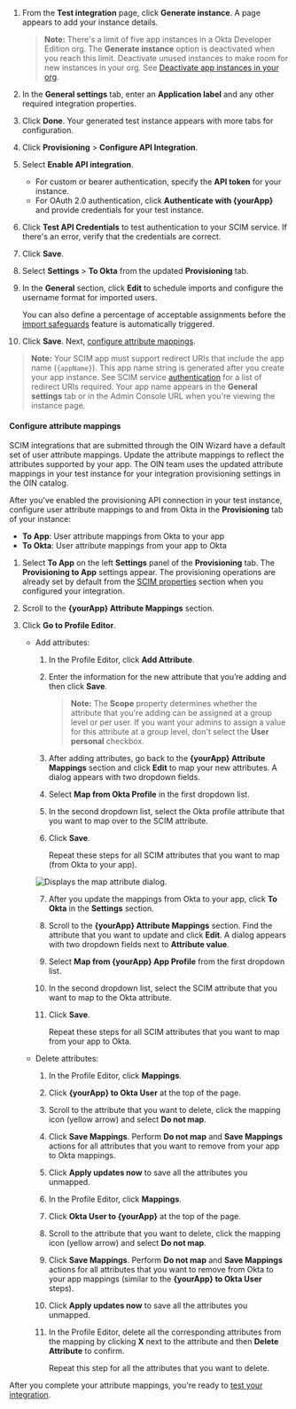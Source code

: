1. From the **Test integration** page, click **Generate instance**. A page appears to add your instance details.

    > **Note:** There's a limit of five app instances in a Okta Developer Edition org. The **Generate instance** option is deactivated when you reach this limit. Deactivate unused instances to make room for new instances in your org. See [Deactivate app instances in your org](/docs/guides/submit-oin-app/scim/main/#deactivate-an-app-instance-in-your-org).

1. In the **General settings** tab, enter an **Application label** and any other required integration properties.
1. Click **Done**. Your generated test instance appears with more tabs for configuration.
1. Click **Provisioning** > **Configure API Integration**.
1. Select **Enable API integration**.
   * For custom or bearer authentication, specify the **API token** for your instance.
   * For OAuth 2.0 authentication, click **Authenticate with {yourApp}** and provide credentials for your test instance.
1. Click **Test API Credentials** to test authentication to your SCIM service. If there's an error, verify that the credentials are correct.
1. Click **Save**.
1. Select **Settings** > **To Okta** from the updated **Provisioning** tab.
1. In the **General** section, click **Edit** to schedule imports and configure the username format for imported users.

   You can also define a percentage of acceptable assignments before the [import safeguards](https://help.okta.com/okta_help.htm?id=csh-eu-import-safeguard) feature is automatically triggered.

1. Click **Save**. Next, [configure attribute mappings](#configure-attribute-mappings).

> **Note:** Your SCIM app must support redirect URIs that include the app name (`{appName}`). This app name string is generated after you create your app instance. See SCIM service [authentication](/docs/guides/scim-provisioning-integration-prepare/main/#authentication) for a list of redirect URIs required. Your app name appears in the **General settings** tab or in the Admin Console URL when you're viewing the instance page.

#### Configure attribute mappings

SCIM integrations that are submitted through the OIN Wizard have a default set of user attribute mappings. Update the attribute mappings to reflect the attributes supported by your app. The OIN team uses the updated attribute mappings in your test instance for your integration provisioning settings in the OIN catalog.

After you've enabled the provisioning API connection in your test instance, configure user attribute mappings to and from Okta in the **Provisioning** tab of your instance:

* **To App**: User attribute mappings from Okta to your app
* **To Okta**: User attribute mappings from your app to Okta

1. Select **To App** on the left **Settings** panel of the **Provisioning** tab.
  The **Provisioning to App** settings appear. The provisioning operations are already set by default from the [SCIM properties](#properties) section when you configured your integration.

1. Scroll to the **{yourApp} Attribute Mappings** section.
1. Click **Go to Profile Editor**.

   * Add attributes:

     1. In the Profile Editor, click **Add Attribute**.

     1. Enter the information for the new attribute that you’re adding and then click **Save**.

        > **Note:** The **Scope** property determines whether the attribute that you're adding can be assigned at a group level or per user. If you want your admins to assign a value for this attribute at a group level, don't select the **User personal** checkbox.

     1. After adding attributes, go back to the **{yourApp} Attribute Mappings** section and click **Edit** to map your new attributes. A dialog appears with two dropdown fields.

     1. Select **Map from Okta Profile** in the first dropdown list.
     1. In the second dropdown list, select the Okta profile attribute that you want to map over to the SCIM attribute.
     1. Click **Save**.

         Repeat these steps for all SCIM attributes that you want to map (from Okta to your app).
     <div class="three-quarter border">

     ![Displays the map attribute dialog.](/img/oin/scim_check-attributes-14.png)

     </div>

     7. After you update the mappings from Okta to your app, click **To Okta** in the **Settings** section.
     8. Scroll to the **{yourApp} Attribute Mappings** section. Find the attribute that you want to update and click **Edit**. A dialog appears with two dropdown fields next to **Attribute value**.
     9. Select **Map from {yourApp} App Profile** from the first dropdown list.
     10. In the second dropdown list, select the SCIM attribute that you want to map to the Okta attribute.
     11. Click **Save**.

         Repeat these steps for all SCIM attributes that you want to map from your app to Okta.

   * Delete attributes:

     1. In the Profile Editor, click **Mappings**.
     1. Click **{yourApp} to Okta User** at the top of the page.
     1. Scroll to the attribute that you want to delete, click the mapping icon (yellow arrow) and select **Do not map**.
     1. Click **Save Mappings**.
        Perform **Do not map** and **Save Mappings** actions for all attributes that you want to remove from your app to Okta mappings.
     1. Click **Apply updates now** to save all the attributes you unmapped.

     1. In the Profile Editor, click **Mappings**.
     1. Click **Okta User to {yourApp}** at the top of the page.
     1. Scroll to the attribute that you want to delete, click the mapping icon (yellow arrow) and select **Do not map**.
     1. Click **Save Mappings**.
        Perform **Do not map** and **Save Mappings** actions for all attributes that you want to remove from Okta to your app mappings (similar to the **{yourApp} to Okta User** steps).
     1. Click **Apply updates now** to save all the attributes you unmapped.

     1. In the Profile Editor, delete all the corresponding attributes from the mapping by clicking **X** next to the attribute and then **Delete Attribute** to confirm.

        Repeat this step for all the attributes that you want to delete.

After you complete your attribute mappings, you're ready to [test your integration](#test-your-integration).

